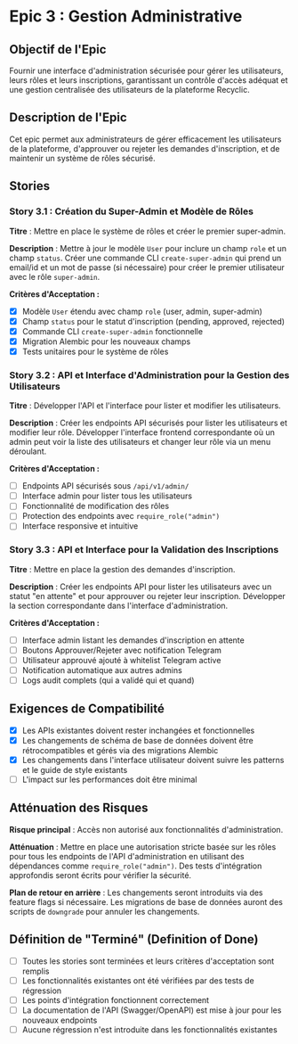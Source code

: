 # Epic 3 : Gestion Administrative

## Objectif de l'Epic

Fournir une interface d'administration sécurisée pour gérer les utilisateurs, leurs rôles et leurs inscriptions, garantissant un contrôle d'accès adéquat et une gestion centralisée des utilisateurs de la plateforme Recyclic.

## Description de l'Epic

Cet epic permet aux administrateurs de gérer efficacement les utilisateurs de la plateforme, d'approuver ou rejeter les demandes d'inscription, et de maintenir un système de rôles sécurisé.

## Stories

### Story 3.1 : Création du Super-Admin et Modèle de Rôles

**Titre** : Mettre en place le système de rôles et créer le premier super-admin.

**Description** : Mettre à jour le modèle `User` pour inclure un champ `role` et un champ `status`. Créer une commande CLI `create-super-admin` qui prend un email/id et un mot de passe (si nécessaire) pour créer le premier utilisateur avec le rôle `super-admin`.

**Critères d'Acceptation :**
- [x] Modèle `User` étendu avec champ `role` (user, admin, super-admin)
- [x] Champ `status` pour le statut d'inscription (pending, approved, rejected)
- [x] Commande CLI `create-super-admin` fonctionnelle
- [x] Migration Alembic pour les nouveaux champs
- [x] Tests unitaires pour le système de rôles

### Story 3.2 : API et Interface d'Administration pour la Gestion des Utilisateurs

**Titre** : Développer l'API et l'interface pour lister et modifier les utilisateurs.

**Description** : Créer les endpoints API sécurisés pour lister les utilisateurs et modifier leur rôle. Développer l'interface frontend correspondante où un admin peut voir la liste des utilisateurs et changer leur rôle via un menu déroulant.

**Critères d'Acceptation :**
- [ ] Endpoints API sécurisés sous `/api/v1/admin/`
- [ ] Interface admin pour lister tous les utilisateurs
- [ ] Fonctionnalité de modification des rôles
- [ ] Protection des endpoints avec `require_role("admin")`
- [ ] Interface responsive et intuitive

### Story 3.3 : API et Interface pour la Validation des Inscriptions

**Titre** : Mettre en place la gestion des demandes d'inscription.

**Description** : Créer les endpoints API pour lister les utilisateurs avec un statut "en attente" et pour approuver ou rejeter leur inscription. Développer la section correspondante dans l'interface d'administration.

**Critères d'Acceptation :**
- [ ] Interface admin listant les demandes d'inscription en attente
- [ ] Boutons Approuver/Rejeter avec notification Telegram
- [ ] Utilisateur approuvé ajouté à whitelist Telegram active
- [ ] Notification automatique aux autres admins
- [ ] Logs audit complets (qui a validé qui et quand)

## Exigences de Compatibilité

- [x] Les APIs existantes doivent rester inchangées et fonctionnelles
- [x] Les changements de schéma de base de données doivent être rétrocompatibles et gérés via des migrations Alembic
- [x] Les changements dans l'interface utilisateur doivent suivre les patterns et le guide de style existants
- [ ] L'impact sur les performances doit être minimal

## Atténuation des Risques

**Risque principal** : Accès non autorisé aux fonctionnalités d'administration.

**Atténuation** : Mettre en place une autorisation stricte basée sur les rôles pour tous les endpoints de l'API d'administration en utilisant des dépendances comme `require_role("admin")`. Des tests d'intégration approfondis seront écrits pour vérifier la sécurité.

**Plan de retour en arrière** : Les changements seront introduits via des feature flags si nécessaire. Les migrations de base de données auront des scripts de `downgrade` pour annuler les changements.

## Définition de "Terminé" (Definition of Done)

- [ ] Toutes les stories sont terminées et leurs critères d'acceptation sont remplis
- [ ] Les fonctionnalités existantes ont été vérifiées par des tests de régression
- [ ] Les points d'intégration fonctionnent correctement
- [ ] La documentation de l'API (Swagger/OpenAPI) est mise à jour pour les nouveaux endpoints
- [ ] Aucune régression n'est introduite dans les fonctionnalités existantes
